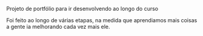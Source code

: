 Projeto de portfólio para ir desenvolvendo ao longo do curso

Foi feito ao longo de várias etapas, na medida que aprendiamos mais coisas a gente ia melhorando cada vez mais ele.